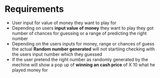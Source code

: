 # Requirements
* User input for value of money they want to play for
* Depending on users **input value of money** they want to play they got number of chances for guessing or a range of predicting the right number
* Depending on the users inputs for money, range or chances of guess the actual **Random number generated** will not startiing checking with the users input number which they guessed
* If the user pretend the right number as randomly generated by the mechine will show a pop up of **winning an cash price** of X 10 what he played money for

